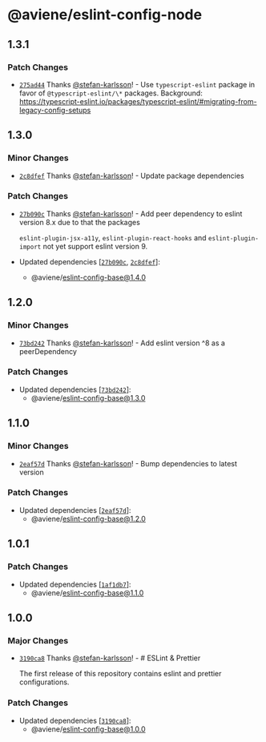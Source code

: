 # @aviene/eslint-config-node

## 1.3.1

### Patch Changes

- [`275ad44`](https://github.com/stefan-karlsson/code-quality/commit/275ad44c29dbcb87b628d7b8bcab9857ce0415a4) Thanks [@stefan-karlsson](https://github.com/stefan-karlsson)! - Use `typescript-eslint` package in favor of `@typescript-eslint/\*` packages. Background: https://typescript-eslint.io/packages/typescript-eslint/#migrating-from-legacy-config-setups

## 1.3.0

### Minor Changes

- [`2c8dfef`](https://github.com/stefan-karlsson/code-quality/commit/2c8dfefe856a6dcba9e136f5da72844c16e08c3c) Thanks [@stefan-karlsson](https://github.com/stefan-karlsson)! - Update package dependencies

### Patch Changes

- [`27b090c`](https://github.com/stefan-karlsson/code-quality/commit/27b090c9415b2a4335caf1b59a19b303267e5eef) Thanks [@stefan-karlsson](https://github.com/stefan-karlsson)! - Add peer dependency to eslint version 8.x due to that the packages

  `eslint-plugin-jsx-a11y`, `eslint-plugin-react-hooks` and `eslint-plugin-import` not yet support eslint version 9.

- Updated dependencies [[`27b090c`](https://github.com/stefan-karlsson/code-quality/commit/27b090c9415b2a4335caf1b59a19b303267e5eef), [`2c8dfef`](https://github.com/stefan-karlsson/code-quality/commit/2c8dfefe856a6dcba9e136f5da72844c16e08c3c)]:
  - @aviene/eslint-config-base@1.4.0

## 1.2.0

### Minor Changes

- [`73bd242`](https://github.com/stefan-karlsson/code-quality/commit/73bd242738869811d14132712fc6d79adac738d4) Thanks [@stefan-karlsson](https://github.com/stefan-karlsson)! - Add eslint version ^8 as a peerDependency

### Patch Changes

- Updated dependencies [[`73bd242`](https://github.com/stefan-karlsson/code-quality/commit/73bd242738869811d14132712fc6d79adac738d4)]:
  - @aviene/eslint-config-base@1.3.0

## 1.1.0

### Minor Changes

- [`2eaf57d`](https://github.com/stefan-karlsson/code-quality/commit/2eaf57d5aa4aa3eecc51c65ecfcf138b47ca38dd) Thanks [@stefan-karlsson](https://github.com/stefan-karlsson)! - Bump dependencies to latest version

### Patch Changes

- Updated dependencies [[`2eaf57d`](https://github.com/stefan-karlsson/code-quality/commit/2eaf57d5aa4aa3eecc51c65ecfcf138b47ca38dd)]:
  - @aviene/eslint-config-base@1.2.0

## 1.0.1

### Patch Changes

- Updated dependencies [[`1af1db7`](https://github.com/stefan-karlsson/code-quality/commit/1af1db7f102644f4e8e307da0a6a99e9f39d7624)]:
  - @aviene/eslint-config-base@1.1.0

## 1.0.0

### Major Changes

- [`3190ca8`](https://github.com/stefan-karlsson/code-quality/commit/3190ca869c4f3154bdcb5d8d840ae604caa0f2f7) Thanks [@stefan-karlsson](https://github.com/stefan-karlsson)! - # ESLint & Prettier

  The first release of this repository contains eslint and prettier configurations.

### Patch Changes

- Updated dependencies [[`3190ca8`](https://github.com/stefan-karlsson/code-quality/commit/3190ca869c4f3154bdcb5d8d840ae604caa0f2f7)]:
  - @aviene/eslint-config-base@1.0.0
